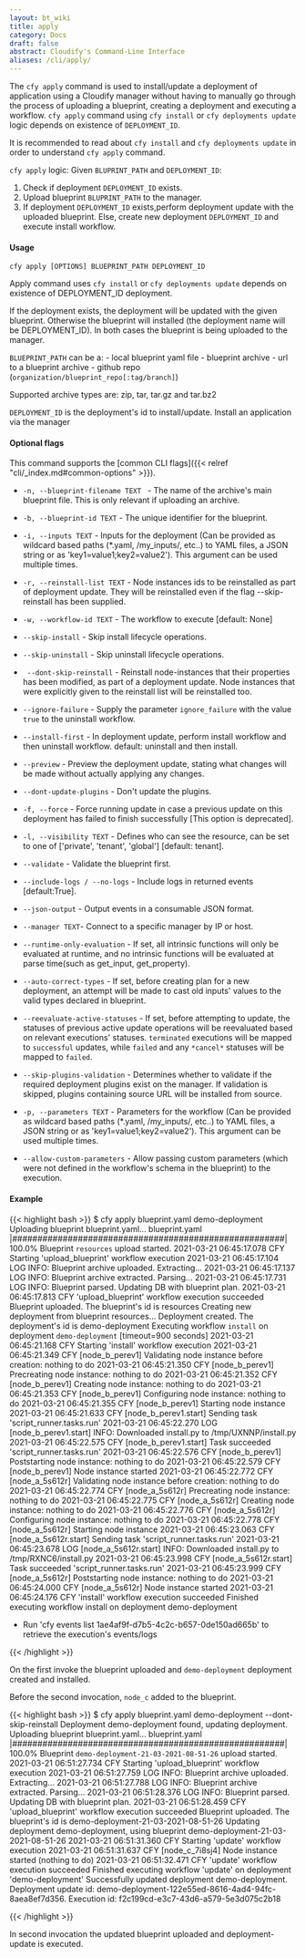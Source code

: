 ```yaml
---
layout: bt_wiki
title: apply
category: Docs
draft: false
abstract: Cloudify's Command-Line Interface
aliases: /cli/apply/
---
```


The `cfy apply` command is used to install/update a deployment of application using a Cloudify manager without having to manually go through the process of uploading a blueprint, creating a deployment and executing a workflow.
`cfy apply` command using `cfy install` or `cfy deployments update` logic depends on existence of `DEPLOYMENT_ID`.  

It is recommended to read about `cfy install` and `cfy deployments update` in order to understand `cfy apply` command.

`cfy apply` logic:
Given `BLUPRINT_PATH` and `DEPLOYMENT_ID`:
1. Check if deployment `DEPLOYMENT_ID` exists.
2. Upload blueprint `BLUPRINT_PATH` to the manager. 
3. If deployment `DEPLOYMENT_ID` exists,perform deployment update with the uploaded blueprint. 
   Else, create new deployment `DEPLOYMENT_ID` and execute install workflow.
   
#### Usage 
`cfy apply [OPTIONS] BLUEPRINT_PATH DEPLOYMENT_ID`

Apply command uses `cfy install` or `cfy deployments update` depends on
existence of DEPLOYMENT_ID deployment.

If the deployment exists, the deployment will be updated with the
given blueprint.
Otherwise the blueprint will installed (the deployment name will be
DEPLOYMENT_ID).
In both cases the blueprint is being uploaded to the manager.

`BLUEPRINT_PATH` can be a:
    - local blueprint yaml file
    - blueprint archive
    - url to a blueprint archive
    - github repo (`organization/blueprint_repo[:tag/branch]`)

Supported archive types are: zip, tar, tar.gz and tar.bz2

`DEPLOYMENT_ID` is the deployment's id to install/update.
Install an application via the manager


#### Optional flags
This command supports the [common CLI flags]({{< relref "cli/_index.md#common-options" >}}).

*  `-n, --blueprint-filename TEXT ` -
   The name of the archive's main blueprint file. 
   This is only relevant if uploading an archive.

*  `-b, --blueprint-id TEXT` - The unique identifier for the blueprint.
   
*  `-i, --inputs TEXT` - Inputs for the deployment (Can be provided as
   wildcard based paths (*.yaml, /my_inputs/, etc..) to YAML files, a JSON
   string or as 'key1=value1;key2=value2'). This argument can be used multiple times.

*  `-r, --reinstall-list TEXT` - Node instances ids to be reinstalled as part
   of deployment update. They will be reinstalled even if the flag --skip-reinstall
   has been supplied.

*  `-w, --workflow-id TEXT` - The workflow to execute [default: None]
   
*  `--skip-install` - Skip install lifecycle operations.
   
*  `--skip-uninstall` - Skip uninstall lifecycle operations.
   
*  ` --dont-skip-reinstall` - Reinstall node-instances that their
   properties has been modified, as part of a deployment update.
   Node instances that were explicitly given to the reinstall list will
   be reinstalled too.

*  `--ignore-failure` -  Supply the parameter `ignore_failure` with
  the value `true` to the uninstall workflow.

*  `--install-first` - In deployment update, perform install workflow and
   then uninstall workflow. default: uninstall and then install.

*  `--preview` - Preview the deployment update, stating what changes will be
   made without actually applying any changes.

*  `--dont-update-plugins` - Don't update the plugins.
   
*  `-f, --force` - Force running update in case a previous update on this
   deployment has failed to finish successfully [This option is deprecated].

*  `-l, --visibility TEXT` - Defines who can see the resource, can be set
   to one of ['private', 'tenant', 'global'] [default: tenant].

*  `--validate` - Validate the blueprint first.
   
*   `--include-logs / --no-logs` - Include logs in returned events [default:True].

*  `--json-output` - Output events in a consumable JSON format.
   
*  `--manager TEXT`- Connect to a specific manager by IP or host.


* `--runtime-only-evaluation` - If set, all intrinsic functions will only be
  evaluated at runtime, and no intrinsic functions will be evaluated at parse
  time(such as get_input, get_property).

*  `--auto-correct-types` - If set, before creating plan for a new deployment,
   an attempt will be made to cast old inputs' values to the valid types
   declared in blueprint.

*  `--reevaluate-active-statuses` - If set, before attempting to update, the
   statuses of previous active update operations will be reevaluated based on
   relevant executions' statuses.  `terminated` executions will be mapped to
   `successful` updates, while `failed` and any `*cancel*` statuses will be
   mapped to `failed`.

*  `--skip-plugins-validation` - Determines whether to validate if the
   required deployment plugins exist on the manager. If validation is skipped,
   plugins containing source URL will be installed from source.

*  `-p, --parameters TEXT` - Parameters for the workflow (Can be provided
   as wildcard based paths (*.yaml, /my_inputs/, etc..) to YAML files, a JSON
   string or as 'key1=value1;key2=value2'). This argument can be used multiple times.

*  `--allow-custom-parameters` - Allow passing custom parameters (which were
   not defined in the workflow's schema in the blueprint) to the execution.



#### Example

{{< highlight  bash  >}}
$ cfy apply  blueprint.yaml demo-deployment 
Uploading blueprint blueprint.yaml...
 blueprint.yaml |######################################################| 100.0%
Blueprint `resources` upload started.
2021-03-21 06:45:17.078  CFY <None> Starting 'upload_blueprint' workflow execution
2021-03-21 06:45:17.104  LOG <None> INFO: Blueprint archive uploaded. Extracting...
2021-03-21 06:45:17.137  LOG <None> INFO: Blueprint archive extracted. Parsing...
2021-03-21 06:45:17.731  LOG <None> INFO: Blueprint parsed. Updating DB with blueprint plan.
2021-03-21 06:45:17.813  CFY <None> 'upload_blueprint' workflow execution succeeded
Blueprint uploaded. The blueprint's id is resources
Creating new deployment from blueprint resources...
Deployment created. The deployment's id is demo-deployment
Executing workflow `install` on deployment `demo-deployment` [timeout=900 seconds]
2021-03-21 06:45:21.168  CFY <demo-deployment> Starting 'install' workflow execution
2021-03-21 06:45:21.349  CFY <demo-deployment> [node_b_perev1] Validating node instance before creation: nothing to do
2021-03-21 06:45:21.350  CFY <demo-deployment> [node_b_perev1] Precreating node instance: nothing to do
2021-03-21 06:45:21.352  CFY <demo-deployment> [node_b_perev1] Creating node instance: nothing to do
2021-03-21 06:45:21.353  CFY <demo-deployment> [node_b_perev1] Configuring node instance: nothing to do
2021-03-21 06:45:21.355  CFY <demo-deployment> [node_b_perev1] Starting node instance
2021-03-21 06:45:21.633  CFY <demo-deployment> [node_b_perev1.start] Sending task 'script_runner.tasks.run'
2021-03-21 06:45:22.270  LOG <demo-deployment> [node_b_perev1.start] INFO: Downloaded install.py to /tmp/UXNNP/install.py
2021-03-21 06:45:22.575  CFY <demo-deployment> [node_b_perev1.start] Task succeeded 'script_runner.tasks.run'
2021-03-21 06:45:22.576  CFY <demo-deployment> [node_b_perev1] Poststarting node instance: nothing to do
2021-03-21 06:45:22.579  CFY <demo-deployment> [node_b_perev1] Node instance started
2021-03-21 06:45:22.772  CFY <demo-deployment> [node_a_5s612r] Validating node instance before creation: nothing to do
2021-03-21 06:45:22.774  CFY <demo-deployment> [node_a_5s612r] Precreating node instance: nothing to do
2021-03-21 06:45:22.775  CFY <demo-deployment> [node_a_5s612r] Creating node instance: nothing to do
2021-03-21 06:45:22.776  CFY <demo-deployment> [node_a_5s612r] Configuring node instance: nothing to do
2021-03-21 06:45:22.778  CFY <demo-deployment> [node_a_5s612r] Starting node instance
2021-03-21 06:45:23.063  CFY <demo-deployment> [node_a_5s612r.start] Sending task 'script_runner.tasks.run'
2021-03-21 06:45:23.678  LOG <demo-deployment> [node_a_5s612r.start] INFO: Downloaded install.py to /tmp/RXNC6/install.py
2021-03-21 06:45:23.998  CFY <demo-deployment> [node_a_5s612r.start] Task succeeded 'script_runner.tasks.run'
2021-03-21 06:45:23.999  CFY <demo-deployment> [node_a_5s612r] Poststarting node instance: nothing to do
2021-03-21 06:45:24.000  CFY <demo-deployment> [node_a_5s612r] Node instance started
2021-03-21 06:45:24.176  CFY <demo-deployment> 'install' workflow execution succeeded
Finished executing workflow install on deployment demo-deployment
* Run 'cfy events list 1ae4af9f-d7b5-4c2c-b657-0de150ad665b' to retrieve the execution's events/logs

{{< /highlight >}}

On the first invoke the blueprint uploaded and `demo-deployment` deployment created and installed. 

Before the second invocation, `node_c` added to the blueprint.

{{< highlight  bash  >}}
$ cfy apply  blueprint.yaml demo-deployment --dont-skip-reinstall
Deployment demo-deployment found, updating deployment.
Uploading blueprint blueprint.yaml...
 blueprint.yaml |######################################################| 100.0%
Blueprint `demo-deployment-21-03-2021-08-51-26` upload started.
2021-03-21 06:51:27.734  CFY <None> Starting 'upload_blueprint' workflow execution
2021-03-21 06:51:27.759  LOG <None> INFO: Blueprint archive uploaded. Extracting...
2021-03-21 06:51:27.788  LOG <None> INFO: Blueprint archive extracted. Parsing...
2021-03-21 06:51:28.376  LOG <None> INFO: Blueprint parsed. Updating DB with blueprint plan.
2021-03-21 06:51:28.459  CFY <None> 'upload_blueprint' workflow execution succeeded
Blueprint uploaded. The blueprint's id is demo-deployment-21-03-2021-08-51-26
Updating deployment demo-deployment, using blueprint demo-deployment-21-03-2021-08-51-26
2021-03-21 06:51:31.360  CFY <demo-deployment> Starting 'update' workflow execution
2021-03-21 06:51:31.637  CFY <demo-deployment> [node_c_7i8sj4] Node instance started (nothing to do)
2021-03-21 06:51:32.471  CFY <demo-deployment> 'update' workflow execution succeeded
Finished executing workflow 'update' on deployment 'demo-deployment'
Successfully updated deployment demo-deployment. Deployment update id: demo-deployment-122e55ed-8616-4ad4-94fc-8aea8ef7d356. Execution id: f2c199cd-e3c7-43d6-a579-5e3d075c2b18

{{< /highlight >}}

In second invocation the updated blueprint uploaded and deployment-update is executed.
